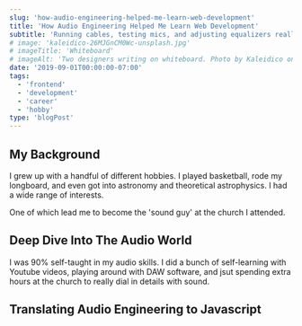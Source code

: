 ```yaml
---
slug: 'how-audio-engineering-helped-me-learn-web-development'
title: 'How Audio Engineering Helped Me Learn Web Development'
subtitle: 'Running cables, testing mics, and adjusting equalizers really helped in my understanding of Javascript.'
# image: 'kaleidico-26MJGnCM0Wc-unsplash.jpg'
# imageTitle: 'Whiteboard'
# imageAlt: 'Two designers writing on whiteboard. Photo by Kaleidico on Unsplash'
date: '2019-09-01T00:00:00-07:00'
tags:
  - 'frontend'
  - 'development'
  - 'career'
  - 'hobby'
type: 'blogPost'
---
```


## My Background

I grew up with a handful of different hobbies. I played basketball, rode my longboard, and even got into astronomy and theoretical astrophysics. I had a wide range of interests.

One of which lead me to become the 'sound guy' at the church I attended.

## Deep Dive Into The Audio World

I was 90% self-taught in my audio skills. I did a bunch of self-learning with Youtube videos, playing around with DAW software, and jsut spending extra hours at the church to really dial in details with sound.

## Translating Audio Engineering to Javascript
